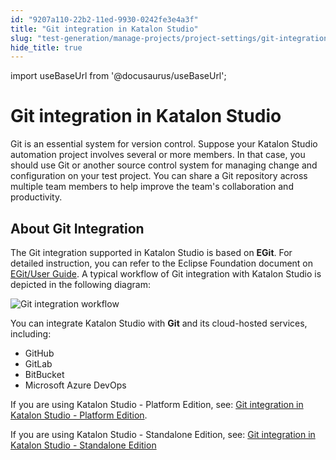 ```yaml
---
id: "9207a110-22b2-11ed-9930-0242fe3e4a3f"
title: "Git integration in Katalon Studio"
slug: "test-generation/manage-projects/project-settings/git-integration/git-integration-in-katalon-studio"
hide_title: true
---
```

import useBaseUrl from '@docusaurus/useBaseUrl';


# <a id="id" class="anchor_top_offset"/><a id="ariaid-title1" class="anchor_top_offset"/>Git integration in Katalon Studio

<p xmlns="http://www.w3.org/1999/xhtml" className="p">Git is an essential system for version control. Suppose your   <span className="ph">Katalon Studio</span> automation project involves several or more members.   In that case, you should use Git or another source control system   for managing change and configuration on your test project. You can   share a Git repository across multiple team members to help improve   the team's collaboration and productivity.</p> 

## <a id="id_1" class="anchor_top_offset"/>About Git Integration

<p xmlns="http://www.w3.org/1999/xhtml" className="p">The Git integration supported in Katalon Studio is based on   <strong className="ph b">EGit</strong>. For detailed instruction, you can refer to   the Eclipse Foundation document on <a className="xref j-external-link" href="http://wiki.eclipse.org/EGit/User_Guide" target="_blank">EGit/User Guide</a>.   A typical workflow of Git integration with Katalon Studio is   depicted in the following diagram:</p> 
<p xmlns="http://www.w3.org/1999/xhtml" className="p"><img className="image" width={750} src={useBaseUrl("/91e68480-22b2-11ed-9930-0242fe3e4a3f.png")} alt="Git integration workflow" /></p> 
<p xmlns="http://www.w3.org/1999/xhtml" className="p">You can integrate Katalon Studio with <strong className="ph b">Git</strong> and   its cloud-hosted services, including:</p> 
<ul xmlns="http://www.w3.org/1999/xhtml" className="ul"><li className="li">GitHub</li><li className="li">GitLab</li><li className="li">BitBucket</li><li className="li">Microsoft Azure DevOps</li></ul> 
<p xmlns="http://www.w3.org/1999/xhtml" className="p">If you are using Katalon Studio - Platform Edition, see: <a className="xref" href="/docs/test-generation/manage-projects/project-settings/git-integration/git-integration-in-katalon-studio---platform-edition">Git integration in Katalon Studio - Platform Edition</a>.</p> 
<p xmlns="http://www.w3.org/1999/xhtml" className="p">If you are using Katalon Studio - Standalone Edition, see: <a className="xref" href="/docs/test-generation/manage-projects/project-settings/git-integration/git-integration-in-katalon-studio---standalone-edition">Git integration in Katalon Studio - Standalone Edition</a></p> 
